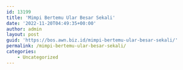 ```yaml
---
id: 13199
title: 'Mimpi Bertemu Ular Besar Sekali'
date: '2022-11-20T04:49:35+00:00'
author: admin
layout: post
guid: 'https://bos.awn.biz.id/mimpi-bertemu-ular-besar-sekali/'
permalink: /mimpi-bertemu-ular-besar-sekali/
categories:
    - Uncategorized
---
```


